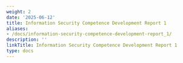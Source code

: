 ```yaml
---
weight: 2
date: '2025-06-12'
title: Information Security Competence Development Report 1
aliases:
- /docs/information-security-competence-development-report_1/
description: ''
linkTitle: Information Security Competence Development Report 1
type: docs
---
```


